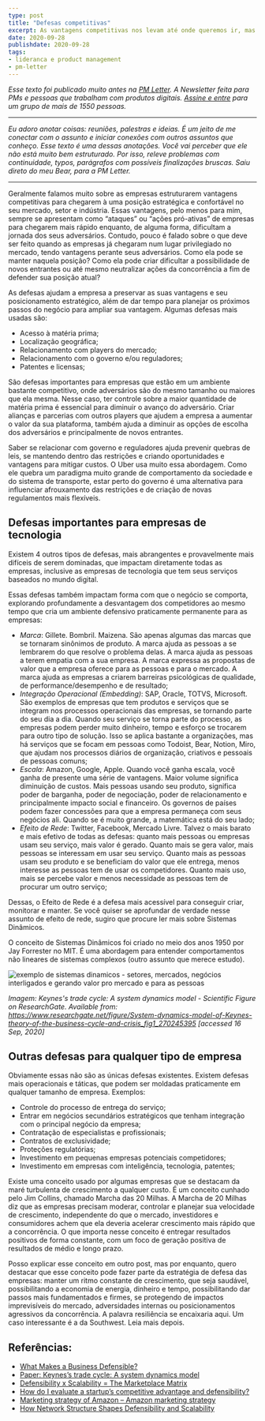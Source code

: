 ```yaml
---
type: post
title: "Defesas competitivas"
excerpt: As vantagens competitivas nos levam até onde queremos ir, mas são as nossas defesas nos ajudarão a permanecer nesse lugar.
date: 2020-09-28
publishdate: 2020-09-28
tags:
- lideranca e product management
- pm-letter
---
```


_Esse texto foi publicado muito antes na [PM Letter](https://pmletter.substack.com/). A Newsletter feita para PMs e pessoas que trabalham com produtos digitais. [Assine e entre](https://pmletter.substack.com/) para um grupo de mais de 1550 pessoas._

---

*Eu adoro anotar coisas: reuniões, palestras e ideias. É um jeito de me conectar com o assunto e iniciar conexões com outros assuntos que conheço. Esse texto é uma dessas anotações. Você vai perceber que ele não está muito bem estruturado.  Por isso, releve problemas com continuidade, typos, parágrafos com possíveis finalizações bruscas. Saiu direto do meu Bear, para a PM Letter.*

---

Geralmente falamos muito sobre as empresas estruturarem vantagens competitivas para chegarem à uma posição estratégica e confortável no seu mercado, setor e indústria. Essas vantagens, pelo menos para mim, sempre se apresentam como “ataques” ou “ações pró-ativas” de empresas para chegarem mais rápido enquanto, de alguma forma, dificultam a jornada dos seus adversários. Contudo, pouco é falado sobre o que deve ser feito quando as empresas já chegaram num lugar privilegiado no mercado, tendo vantagens perante seus adversários. Como ela pode se manter naquela posição? Como ela pode criar dificultar a possibilidade de novos entrantes ou até mesmo neutralizar ações da concorrência a fim de defender sua posição atual?

As defesas ajudam a empresa a preservar as suas vantagens e seu posicionamento estratégico, além de dar tempo para planejar os próximos passos do negócio para ampliar sua vantagem. Algumas defesas mais usadas são:

- Acesso à matéria prima;
- Localização geográfica;
- Relacionamento com players do mercado;
- Relacionamento com o governo e/ou reguladores;
- Patentes e licensas;

São defesas importantes para empresas que estão em um ambiente bastante competitivo, onde adversários são do mesmo tamanho ou maiores que ela mesma. Nesse caso, ter controle sobre a maior quantidade de matéria prima é essencial para diminuir o avanço do adversário. Criar alianças e parcerias com outros players que ajudem a empresa a aumentar o valor da sua plataforma, também ajuda a diminuir as opções de escolha dos adversários e principalmente de novos entrantes. 

Saber se relacionar com governo e reguladores ajuda prevenir quebras de leis, se mantendo dentro das restrições e criando oportunidades e vantagens para mitigar custos. O Uber usa muito essa abordagem. Como ele quebra um paradigma muito grande de comportamento da sociedade e do sistema de transporte, estar perto do governo é uma alternativa para influenciar afrouxamento das restrições e de criação de novas regulamentos mais flexíveis.

## Defesas importantes para empresas de tecnologia

Existem 4 outros tipos de defesas, mais abrangentes e provavelmente mais difíceis de serem dominadas, que impactam diretamente todas as empresas, inclusive as empresas de tecnologia que tem seus serviços baseados no mundo digital. 

Essas defesas também impactam forma com que o negócio se comporta, explorando profundamente a desvantagem dos competidores ao mesmo tempo que cria um ambiente defensivo praticamente permanente para as empresas:

- *Marca*: Gillete. Bombril. Maizena. São apenas algumas das marcas que se tornaram sinônimos de produto. A marca ajuda as pessoas a se lembrarem do que resolve o problema delas. A marca ajuda as pessoas a terem empatia com a sua empresa. A marca expressa as propostas de valor que a empresa oferece para as pessoas e para o mercado. A marca ajuda as empresas a criarem barreiras psicológicas de qualidade, de performance/desempenho e de resultado;
- *Integração Operacional (Embedding)*: SAP, Oracle, TOTVS, Microsoft. São exemplos de empresas que tem produtos e serviços que se integram nos processos operacionais das empresas, se tornando parte do seu dia a dia. Quando seu serviço se torna parte do processo, as empresas podem perder muito dinheiro, tempo e esforço se trocarem para outro tipo de solução. Isso se aplica bastante a organizações, mas há serviços que se focam em pessoas como Todoist, Bear, Notion, Miro, que ajudam nos processos diários de organização, criativos e pessoais de pessoas comuns;
- *Escala*: Amazon, Google, Apple. Quando você ganha escala, você ganha de presente uma série de vantagens. Maior volume significa diminuição de custos. Mais pessoas usando seu produto, significa poder de barganha, poder de negociação, poder de relacionamento e principalmente impacto social e financeiro. Os governos de países podem fazer concessões para que a empresa permaneça com seus negócios ali. Quando se é muito grande, a matemática está do seu lado;
- *Efeito de Rede*: Twitter, Facebook, Mercado Livre. Talvez o mais barato e mais efetivo de todas as defesas: quanto mais pessoas ou empresas usam seu serviço, mais valor é gerado. Quanto mais se gera valor, mais pessoas se interessam em usar seu serviço. Quanto mais as pessoas usam seu produto e se beneficiam do valor que ele entrega, menos interesse as pessoas tem de usar os competidores. Quanto mais uso, mais se percebe valor e menos necessidade as pessoas tem de procurar um outro serviço;

Dessas, o Efeito de Rede é a defesa mais acessível para conseguir criar, monitorar e manter. Se você quiser se aprofundar de verdade nesse assunto de efeito de rede, sugiro que procure ler mais sobre Sistemas Dinâmicos.

O conceito de Sistemas Dinâmicos foi criado no meio dos anos 1950 por Jay Forrester no MIT. É uma abordagem para entender comportamentos não lineares de sistemas complexos (outro assunto que merece estudo).

![exemplo de sistemas dinamicos - setores, mercados, negócios interligados e gerando valor pro mercado e para as pessoas](/images/uploads/sistemas-dinamicos.jpg)

*Imagem: Keynes's trade cycle: A system dynamics model - Scientific Figure on ResearchGate. Available from: https://www.researchgate.net/figure/System-dynamics-model-of-Keynes-theory-of-the-business-cycle-and-crisis_fig1_270245395 [accessed 16 Sep, 2020]*

## Outras defesas para qualquer tipo de empresa

Obviamente essas não são as únicas defesas existentes. Existem defesas mais operacionais e táticas, que podem ser moldadas praticamente em qualquer tamanho de empresa. Exemplos:

* Controle do processo de entrega do serviço;
* Entrar em negócios secundários estratégicos que tenham integração com o principal negócio da empresa;
* Contratação de especialistas e profissionais;
* Contratos de exclusividade;
* Proteções regulatórias;
* Investimento em pequenas empresas potenciais competidores;
* Investimento em empresas com inteligência, tecnologia, patentes;

Existe uma conceito usado por algumas empresas que se destacam da maré turbulenta de crescimento a qualquer custo. É um conceito cunhado pelo Jim Collins, chamado Marcha das 20 Milhas. A Marcha de 20 Milhas diz que as empresas precisam moderar, controlar e planejar sua velocidade de crescimento, independente do que o mercado, investidores e consumidores achem que ela deveria acelerar crescimento mais rápido que a concorrência. O que importa nesse conceito é entregar resultados positivos de forma constante, com um foco de geração positiva de resultados de médio e longo prazo.

Posso explicar esse conceito em outro post, mas por enquanto, quero destacar que esse conceito pode fazer parte da estratégia de defesa das empresas: manter um ritmo constante de crescimento, que seja saudável, possibilitando a economia de energia, dinheiro e tempo, possibilitando dar passos mais fundamentados e firmes, se protegendo de impactos imprevisíveis do mercado, adversidades internas ou posicionamentos agressivos da concorrência. A palavra resiliência se encaixaria aqui. Um caso interessante é a da Southwest. Leia mais depois.

## Referências:

*  [What Makes a Business Defensible?](https://medium.com/@cianoconnor/what-makes-a-business-defensible-b4ce4750bb14) 
*  [Paper: Keynes’s trade cycle: A system dynamics model](https://www.researchgate.net/figure/System-dynamics-model-of-Keynes-theory-of-the-business-cycle-and-crisis_fig1_270245395) 
*  [Defensibility x Scalability = The Marketplace Matrix](https://medium.com/breadcrumb/defensibility-x-scalability-the-marketplace-matrix-9d8b02a1e6fa) 
*  [How do I evaluate a startup’s competitive advantage and defensibility?](https://fundersclub.com/learn/investment-strategies/evaluating-a-startup-for-investment/evaluate-competitive-advantage-and-defensibility/) 
*  [Marketing strategy of Amazon – Amazon marketing strategy](https://www.marketing91.com/marketing-strategy-of-amazon/) 
*  [How Network Structure Shapes Defensibility and Scalability](https://medium.com/breadcrumb/how-network-structure-shapes-defensibility-and-scalability-1b258a6f2d64) 

